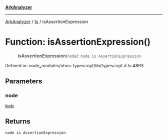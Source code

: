 [**ArkAnalyzer**](../../../../README.md)

***

[ArkAnalyzer](../../../../globals.md) / [ts](../README.md) / isAssertionExpression

# Function: isAssertionExpression()

> **isAssertionExpression**(`node`): `node is AssertionExpression`

Defined in: node\_modules/ohos-typescript/lib/typescript.d.ts:4893

## Parameters

### node

[`Node`](../interfaces/Node.md)

## Returns

`node is AssertionExpression`
